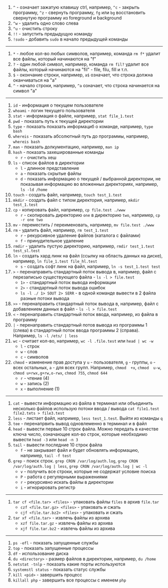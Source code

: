 1. `^` - означает зажатую клавишу ctrl, например, `^c` - закрыть программу, `^z` - свернуть программу, `fg` или `bg` восстановить свернутую программу из foreground и background
1. `^w` - удалить одно слово слева
1. `^u` - очистить строку
1. `!!` - запустить предыдущую команду
1. `!sudo` - добавить `sudo` в начало предыдущей команды
---

1. `*` - любое кол-во любых символов, например, команда `rm f*` удалит все файлы, который начинаются на "f"
1. `?` - один любой символ, например, команда `rm fil?` удалит все файлы, который начинаются на "fil" - file, filu, fill и т.п.
1. `$` - окончание строки, например, `a$` означает, что строка должна оканчиваться на "а"
1. `^` - начало строки, например, `^a` означает, что строка начинается на символ "a"
---

1. `id` - информация о текущем пользователе
1. `whoami` - логин текущего пользователя
1. `stat` - информация о файле, например, `stat file_1.test`
1. `pwd` - показать путь к текущей директории
1. `type` - показать показать информациб о команде, например, `type bash`
1. `whereis` - показать абсолютный путь до программы, например, `whereis bash`
1. `man` - показать долкументацию, например, `man ip`
1. `hash` - показать захешированные команды
    - `r` - очистить хеш
1. `ls` - список файлов в директории
   - `l` - длинное представление
   - `a` - показать скрытые файлы
   - `d` - показать информацию о текущей / выбранной директории, не показывая информацию во вложенных директориях, например, `ls -ld /home` 
1. `touch` - создать файл, например, `touch test_1.test`
1. `mkdir` - создать файл с типом директория, например, `mkdir test_1.test`
1. `cp` - копировать файл, например, `cp file.test ./www`
   - `r` - скопировать директорию `one` в директорию `two`, например, `cp -r one two`
1. `mv` - переместить / переименовать, например, `mv file.test ./www`
1. `rm` - удалить файл, например, `rm test_1.test`
   - `r` - рекурсивное удаление файлов (каталога с файлами)
   - `f` - принудительное удаление
1. `rmdir` - удалить пустую директорию, например, `rmdir test_1.test test_sl.test`
1. `ln` - создать хард линк на файл (ссылку на область данных на диске), например, `ln file_1.test file_hl.test`
    - `s` - создать софт линк на файл, например, `ln -s test_1.test test`
1. `>` - перенаправить стандартный поток вывода в, например, файл с перезаписью существующего файла - `ls -l > file.test`
   - `1>` - стандартный поток вывода информации
   - `2>` - стандартный поток вывода ошибок
   - `ls -l ./ 1> SOUT 2> SERR` - в одной команде вывести в 2 файла разные потоки вывода
1. `>>` - перенаправить стандартный поток вывода в, например, файл с добавлением данных в файл - `ls -l > file.test`
1. `<` - перенаправить стандартный поток ввода, например, из файла в программу
1. `|` - перенаправить стандартный потов вывода из программы 1 (слева) в стандартный поток ввода программы 2 (справа). Например, `ls -l /ets/ | less`
1. `wc` - считает кол-во, например, `wc -l .file.test` или `head | wc -w`
    - `l` - строк
    - `w` - слов
    - `c` - символов
1. `chmod` - изменение прав доступа у `u` - пользователя, `g` - группы, `o` - всех остальных, `a` - для всех групп. Например, `chmod  +x`, `chmod  u-w`, `chmod u+rwx,g+rw,o-rwx`, `chmod 755`, `chmod 644`
    - `r` - чтение (4)
    - `w` - запись (2)
    - `x` - выполнение (1)
---

1. `cat` - вывести информацию из файла в терминал или объединить несколько файлов использую потоки ввода / вывода `cat file1.test file2.tets > file3.test`
1. `less` - листает файл, например, `less test_1.test`. Выйти из команды `q`
1. `tee` - перенапрвить вывод одновлеменно в терминал и в файл
1. `head` - вывести первые 10 строк файла. Можно передать в качестве ключа число, означающее кол-во строк, которые необходимо вывести `head -3` или `head -n 3`  
1. `tail` - вывести последние 10 строк файла
    - `f` - не закрывает файл и будет обновлять информацию, например, `tail -f test`
1. `grep` - поиск строк. `grep CRON /var/log/auth.log`, `grep CRON /var/log/auth.log | less`, `grep CRON /var/log/auth.log | wc -l`
    - `v` - получить все строки, которые не содержат условие поиска
    - `P` - работа с регулярными выражениями
    - `r` - рекурсивно искать файлы в директории
    - `i` - игнорировать регистр
---

1. `tar cf <file.tar> <files>` - упаковать файлы `files` в архив `file.tar`
   - `czf <file.tar.gz> <files>` - упаковать и сжать
   - `cjf <file.tar.bz2> <files>` - упаковать и сжать
1. `tar xf <file.tar>` - извлечь файлы из архива
   - `xzf file.tar.gz` - извлечь файлы из архива
   - `xjf file.tar.bz2` - извлечь файлы из архива
---
1. `ps -efl` - показать запущенные службы
1. `top` - показать запущенные процессы
1. `df` - использование диска
1. `du <directory>` - размер файлов в директории, например, `du /home`
1. `netstat -tnlp` - показать какие порты используются
1. `systemstl status` - показать статус службы
1. `kill <pid>` - завершить процесс
1. `killall php` - завершить все процессы с именем `php`
